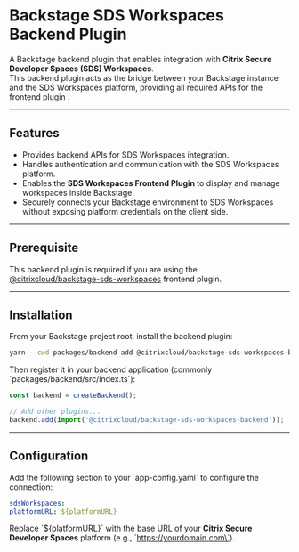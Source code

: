 # Backstage SDS Workspaces Backend Plugin

A Backstage backend plugin that enables integration with **Citrix Secure Developer Spaces (SDS) Workspaces**.  
This backend plugin acts as the bridge between your Backstage instance and the SDS Workspaces platform, providing all required APIs for the frontend plugin .

---

## Features

- Provides backend APIs for SDS Workspaces integration.
- Handles authentication and communication with the SDS Workspaces platform.
- Enables the **SDS Workspaces Frontend Plugin** to display and manage workspaces inside Backstage.
- Securely connects your Backstage environment to SDS Workspaces without exposing platform credentials on the client side.

---

## Prerequisite

This backend plugin is required if you are using the [@citrixcloud/backstage-sds-workspaces](https://www.npmjs.com/package/@citrixcloud/backstage-sds-workspaces) frontend plugin.

---

## Installation

From your Backstage project root, install the backend plugin:

```bash
yarn --cwd packages/backend add @citrixcloud/backstage-sds-workspaces-backend
```

Then register it in your backend application (commonly \`packages/backend/src/index.ts\`):

```ts
const backend = createBackend();

// Add other plugins...
backend.add(import('@citrixcloud/backstage-sds-workspaces-backend'));
```

---

## Configuration

Add the following section to your \`app-config.yaml\` to configure the connection:

```yaml
sdsWorkspaces:
platformURL: ${platformURL}
```

Replace \`${platformURL}\` with the base URL of your **Citrix Secure Developer Spaces** platform (e.g., \`https://yourdomain.com\`).
